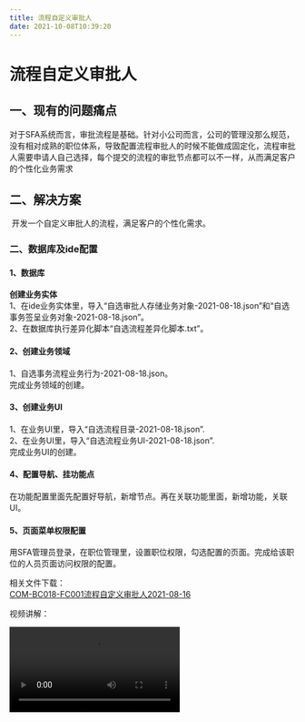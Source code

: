 ```yaml
---
title: 流程自定义审批人
date: 2021-10-08T10:39:20
---
```


# 流程自定义审批人

## 一、现有的问题痛点

​ 对于SFA系统而言，审批流程是基础。针对小公司而言，公司的管理没那么规范，没有相对成熟的职位体系，导致配置流程审批人的时候不能做成固定化，流程审批人需要申请人自己选择，每个提交的流程的审批节点都可以不一样，从而满足客户的个性化业务需求

## 二、解决方案

​ 开发一个自定义审批人的流程，满足客户的个性化需求。

### 二、数据库及ide配置

#### 1、数据库

**创建业务实体**  
1、在ide业务实体里，导入“自选审批人存储业务对象-2021-08-18.json”和“自选事务签呈业务对象-2021-08-18.json”。  
2、在数据库执行差异化脚本“自选流程差异化脚本.txt”。

#### 2、创建业务领域

1、自选事务流程业务行为-2021-08-18.json。  
完成业务领域的创建。

#### 3、创建业务UI

1、在业务UI里，导入“自选流程目录-2021-08-18.json”.  
2、在业务UI里，导入“自选流程业务UI-2021-08-18.json”.  
完成业务UI的创建。

#### 4、配置导航、挂功能点

在功能配置里面先配置好导航，新增节点。再在关联功能里面，新增功能，关联UI。

#### 5、页面菜单权限配置

用SFA管理员登录，在职位管理里，设置职位权限，勾选配置的页面。完成给该职位的人员页面访问权限的配置。

相关文件下载：  
[COM-BC018-FC001流程自定义审批人2021-08-16](http://apaas.wxchina.com:8881/wp-content/uploads/COM-BC018-FC001流程自定义审批人2021-08-16.zip "COM-BC018-FC001流程自定义审批人2021-08-16")

视频讲解：

<video><source />[http://apaas.wxchina.com:8881/wp-content/uploads/陈壬询.mp4](http://apaas.wxchina.com:8881/wp-content/uploads/陈壬询.mp4)</video>